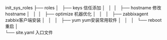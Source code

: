 init_sys_roles
├── roles
│   ├── keys               信任添加
│   │ 
│   ├── hostname           修改hostname
│   │ 
│   ├── optimize           机器优化
│   │   
│   ├── zabbixagent        zabbix客户端安装 
│   │   
│   ├── yum                yum安装常用软件
│   │   
│   └── reboot             重启
│     
└── site.yaml              入口文件 